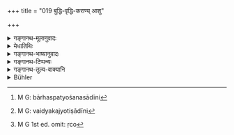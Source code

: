 +++
title = "019 बुद्धि-वृद्धि-कराण्य् आशु"

+++

<details><summary>गङ्गानथ-मूलानुवादः</summary>

He shall always pore over such treatises as quickly enliven the intelligence, are conducive to wealth and are beneficial,—as also over the Vedic Scriptures.—(19)
</details>

<details><summary>मेधातिथिः</summary>

**बुद्धिवृद्धिकराणि** इतिहासपुराणानि तर्कशास्त्राणि बार्हस्पत्यौशनसादीनि[^६०] । **हितानि** उपकारकाणि दृष्टार्थानि वैद्यकज्यौतिषादीनि,[^६१] अर्थशास्त्रस्य पृथगुपदेशात् । **वैदिका निगमा** वेदार्थज्ञानहेतवो निगमनिरुक्तव्याकरणमीमांसाः । ऋचो[^६२] रुढिग्रहणे त्व् अदृष्टार्थता स्यात् ॥ ४.१९ ॥


[^६२]:
     M G 1st ed. omit: ṛco


[^६१]:
     M G: vaidyakajyotiṣādīni


[^६०]:
     M G: bārhaspatyośanasādīni
</details>

<details><summary>गङ्गानथ-भाष्यानुवादः</summary>

‘*As* *enliven the intelligence*,’—*e.g*., Itihāsas, Purāṇas, Treatises on the Science of Reasoning, and also those written by Bṛhaspati, Uśanas and others.

‘*Beneficial*’—productive of benefit; *i.e*., leading to perceptible desirable results; such for instance, as the Sciences of Medicine and Astronomy;—the Science of Polity being mentioned separately (under those ‘conducive to wealth’).

‘*Vedic Scriptures*.’—This term stands here for those sciences that are helpful in understanding the meaning of the Veda; such sciences for instance, as those of Exegesis. Etymologies, Grammar and Interpretation,

If the term stood for the Vedic texts themselves, these would be conducive to imperceptible (and not perceptible) results.—(19).
</details>

<details><summary>गङ्गानथ-टिप्पन्यः</summary>

‘*Nigamas*’—According to Medhātithi, the term *Nigamas* does not mean the *Aṅgas*, as stated by Buhler,—but it includes Nigama—Nirukta—Vyākaraṇa—Mīmāṃsā;—Kullūka explains the term as ‘works, called *Nigama*, explanatory of the meaning of the Veda’

This verse is quoted in *Aparārka* (p. 127), which explains ‘*Nigamān*’ as ‘the Nighaṇṭu and other works that help in ascertaining the meanings of words’;—in *Vīramitrodaya* (Saṃskāra, p. 509) as laying down what should be studied;—in *Vīramitrodaya* (Āhnika, p. 155), which explains ‘*buddhivṛddhikarāṇi*’ as ‘Tarka, Mīmāṃsā and the rest,’—*dhanyāni*’ as ‘the *Arthaśāstras*, which are conducive to the acquisition of wealth,’—‘*hitāni*’ as ‘the Ayurveda and so forth,’—and ‘*nigamāḥ*’ as ‘the Nighaṇṭu and other works that help in the understanding of the meanings of words’;—in *Saṃskāramayūkha* (p. 71);—and in *Smṛticandrikā* (p. 132).
</details>

<details><summary>गङ्गानथ-तुल्य-वाक्यानि</summary>

**(verses 4.19-20)**

*Kūrmapurāṇa* (Parāśaramādhava, p. 246).—‘One shall teach the Veda, the
Purāṇas and the subsidiary sciences to the person who is equipped with character, is of strong mind and is free from hypocrisy.’

*Dakṣa* (Parāśaramādhava, p. 34).—‘The getting-up of the Veda, the
pondering over it, its continuous study, *Japa*, and imparting it to pupils,—thus fivefold is *Vedic Study*.’

*Dakṣa* (p. 71).—‘For these reasons, one shall continuously study the
Veda.’

*Yājñavalkya* (1.99).—‘He should acquire a knowledge of the meaning of
the Veda and also the various sciences.’

*Āpastamba* (Vīramitrodaya-Āhnika, p. 154).—‘If there is any science in
which he does not shine, that he should acquire by going to the teacher again.’

*Āpastamba* (Vīramitrodaya-Āhnika, p. 154).—‘Śvetaketu has declared that
even after settling down in the house, the man shall reside for two months in the year with the Teacher, seeking for further knowledge. This however is forbidden by the scriptures.’
</details>

<details><summary>Bühler</summary>

019	Let him daily pore over those Institutes of science which soon give increase of wisdom, those which teach the acquisition of wealth, those which are beneficial (for other worldly concerns), and likewise over the Nigamas which explain the Veda.
</details>
